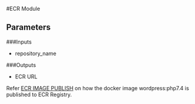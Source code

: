 #ECR Module

## Parameters
###Inputs
- repository_name

###Outputs
- ECR URL
  

Refer [ECR IMAGE PUBLISH](../../../docs/docker-wordpress.md) on how the docker image wordpress:php7.4 is published to ECR Registry.

